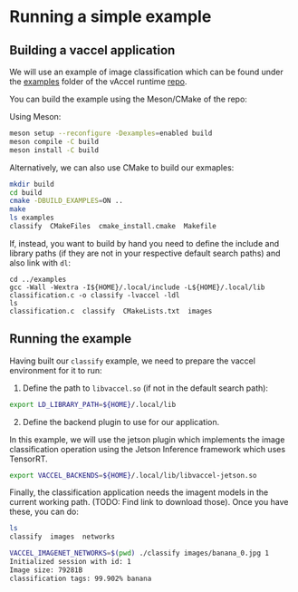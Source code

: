 # Running a simple example

## Building a vaccel application

We will use an example of image classification which can be found under the
[examples](https://github.com/cloudkernels/vaccel/tree/master/examples) folder
of the vAccel runtime [repo](https://github.com/cloudkernels/vaccel).

You can build the example using the Meson/CMake of the repo:

Using Meson:

```bash
meson setup --reconfigure -Dexamples=enabled build
meson compile -C build
meson install -C build
```

Alternatively, we can also use CMake to build our exmaples:

```bash
mkdir build
cd build
cmake -DBUILD_EXAMPLES=ON ..
make
ls examples
classify  CMakeFiles  cmake_install.cmake  Makefile
```

If, instead, you want to build by hand you need to define the include and library paths (if they are not
in your respective default search paths) and also link with `dl`:

```
cd ../examples
gcc -Wall -Wextra -I${HOME}/.local/include -L${HOME}/.local/lib classification.c -o classify -lvaccel -ldl
ls
classification.c  classify  CMakeLists.txt  images
```

## Running the example

Having built our `classify` example, we need to prepare the vaccel environment for it to run:

1. Define the path to `libvaccel.so` (if not in the default search path):

```bash
export LD_LIBRARY_PATH=${HOME}/.local/lib
```

2. Define the backend plugin to use for our application.

In this example, we will use the jetson plugin which implements the image classification operation using the Jetson Inference
framework which uses TensorRT.

```bash
export VACCEL_BACKENDS=${HOME}/.local/lib/libvaccel-jetson.so
```

Finally, the classification application needs the imagent models in the current working path.
(TODO: Find link to download those). Once you have these, you can do:

```bash
ls 
classify  images  networks

VACCEL_IMAGENET_NETWORKS=$(pwd) ./classify images/banana_0.jpg 1
Initialized session with id: 1
Image size: 79281B
classification tags: 99.902% banana
```
